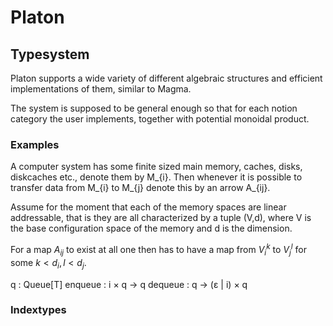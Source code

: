 # Platon
## Typesystem

Platon supports a wide variety of different algebraic structures and efficient implementations of them, similar to Magma.

The system is supposed to be general enough so that for each notion category the user implements, together with potential monoidal product.

### Examples

A computer system has some finite sized main memory, caches, disks, diskcaches etc., denote them by M_{i}. Then whenever it is possible to transfer data from M_{i} to M_{j} denote this by an arrow A_{ij}.

Assume for the moment that each of the memory spaces are linear addressable, that is they are all characterized by a tuple (V,d), where V is the base configuration space of the memory and d is the dimension.

For a map $A_{ij}$ to exist at all one then has to have a map from $V_{i}^{k}$ to $V_{j}^{l}$ for some $k < d_{i}, l < d_{j}$.

q : Queue[T]
enqueue : i × q → q
dequeue : q → (ε | i) × q

### Indextypes

